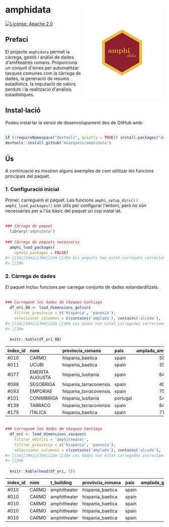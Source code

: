 <!-- README.md is generated from README.Rmd. Please edit that file -->



# amphidata <a href="https://amphidata.r-lib.org/"><img src="man/figures/amphi_logo.png" align="right" height="300" alt=""/></a>

<!-- badges: start -->
[![License: Apache 2.0](https://img.shields.io/badge/License-Apache_2.0-blue.svg)](https://www.apache.org/licenses/LICENSE-2.0)
<!-- badges: end -->

## Prefaci
El projecte `amphidata` permet la càrrega, gestió i anàlisi de dades d'amfiteatres romans. Proporciona un conjunt d'eines per automatitzar tasques comunes com la càrrega de dades, la generació de resums estadístics, la imputació de valors perduts i la realització d'anàlisis estadístiques.

## Instal·lació

Podeu instal·lar la versió de desenvolupament des de GitHub amb:


``` r

if (!requireNamespace("devtools", quietly = TRUE)) install.packages("devtools")
devtools::install_github('mvazquezs/amphidata')

```

## Ús

A continuació es mostren alguns exemples de com utilitzar les funcions principals del paquet.

### 1. Configuració inicial

Primer, carreguem el paquet. Les funcions `amphi_setup_dirs()` i `amphi_load_packages()` són útils per configurar l'entorn, però no són necessàries per a l'ús bàsic del paquet un cop instal·lat.


``` r

### Càrrega de paquet
  library('amphidata')

### Càrrega de paquets necessaris
  amphi_load_packages(
    update_packages = FALSE)
#> [1m[34mi[39m[22m [30m Els paquets han estat carregats correctament
#> [39m
```

### 2. Càrrega de dades

El paquet inclou funcions per carregar conjunts de dades estandarditzats.


``` r

### Carreguem les dades de Vàzquez-Santiago
  df_ori_88 <- load_dimensions_golvin(
    filtrar_provincia = c('hispania', 'panonia'),
    seleccionar_columnes = c(contains('amplada'), contains('alcada'), -contains('cavea'), 'bib'))
#> [1m[34mi[39m[22m [30m Les dades han estat carregades correctament
#> [39m

  knitr::kable(df_ori_88)
```



|index_id |nom             |provincia_romana       |pais     | amplada_arena| amplada_general| alcada_arena| alcada_general|bib         |
|:--------|:---------------|:----------------------|:--------|-------------:|---------------:|------------:|--------------:|:-----------|
|#010     |CARMO           |hispania_baetica       |spain    |          58.8|           131.2|             |          111.4|1988_golvin |
|#011     |UCUBI           |hispania_baetica       |spain    |          35.0|                |             |               |1988_golvin |
|#077     |EMERITA AUGUSTA |hispania_lusitania     |spain    |          64.5|           126.3|         41.2|          102.6|1988_golvin |
|#088     |SEGOBRIGA       |hispania_tarraconensis |spain    |          40.5|            75.0|         34.0|           68.5|1988_golvin |
|#093     |EMPORIAE        |hispania_tarraconensis |spain    |          75.0|            88.0|         43.0|           56.0|1988_golvin |
|#101     |CONIMBRIGA      |hispania_lusitania     |portugal |          54.0|            94.0|         40.0|           80.0|1988_golvin |
|#139     |TARRACO         |hispania_tarraconensis |spain    |          84.4|           148.1|         55.2|          118.9|1988_golvin |
|#175     |ITALICA         |hispania_baetica       |spain    |          71.5|           156.5|         49.0|          134.0|1988_golvin |




``` r

### Carreguem les dades de Vàzquez-Santiago
  df_ori <- load_dimensions_vazquez(
    filtrar_edifici = 'amphitheater',
    filtrar_provincia = c('hispania', 'panonia'),
    seleccionar_columnes = c(contains('amplada'), contains('alcada'), -contains('cavea'), 'bib'))
#> [1m[34mi[39m[22m [30m Les dades han estat carregades correctament
#> [39m

  knitr::kable(head(df_ori, 5))
```



|index_id |nom   |t_building   |provincia_romana |pais  | amplada_general| amplada_arena| alcada_general| alcada_arena|bib                   |
|:--------|:-----|:------------|:----------------|:-----|---------------:|-------------:|--------------:|------------:|:---------------------|
|#010     |CARMO |amphitheater |hispania_baetica |spain |           108.0|          58.8|           98.0|         38.6|2015_jimenez          |
|#010     |CARMO |amphitheater |hispania_baetica |spain |           130.0|          58.8|          111.0|         38.6|2014_gonzalez         |
|#010     |CARMO |amphitheater |hispania_baetica |spain |                |          58.8|               |         39.0|2014_gonzalez         |
|#010     |CARMO |amphitheater |hispania_baetica |spain |           131.2|          58.0|          111.4|         39.0|2014_golvin           |
|#010     |CARMO |amphitheater |hispania_baetica |spain |           108.0|          58.8|           98.0|         38.6|2011_amphitheatrum_de |


